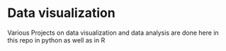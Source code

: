# Data visualization
Various Projects on data visualization and data analysis are done here in this repo in python as well as in R 

